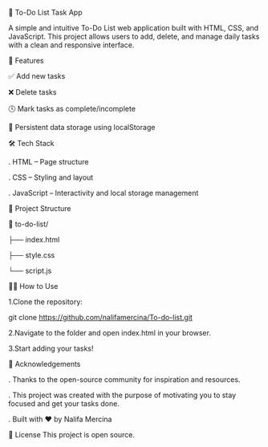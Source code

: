 📝 To-Do List Task App

A simple and intuitive To-Do List web application built with HTML, CSS, and JavaScript. 
This project allows users to add, delete, and manage daily tasks with a clean and responsive interface.

🚀 Features

✅ Add new tasks

❌ Delete tasks

🕓 Mark tasks as complete/incomplete

💾 Persistent data storage using localStorage

🛠️ Tech Stack

. HTML – Page structure

. CSS – Styling and layout

. JavaScript – Interactivity and local storage management

📂 Project Structure

📁 to-do-list/

├── index.html

├── style.css

└── script.js

🧑‍💻 How to Use

1.Clone the repository:

git clone https://github.com/nalifamercina/To-do-list.git

2.Navigate to the folder and open index.html in your browser.

3.Start adding your tasks!

🙏 Acknowledgements

. Thanks to the open-source community for inspiration and resources.

. This project was created with the purpose of motivating you to stay focused and get your tasks done.

. Built with ❤️ by Nalifa Mercina

📄 License
This project is open source.





